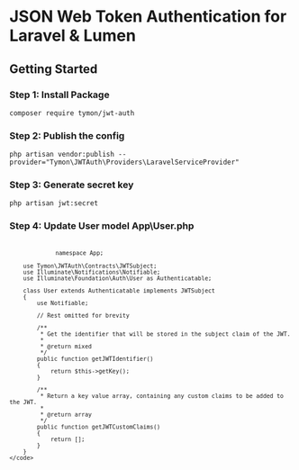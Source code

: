 <h1>JSON Web Token Authentication for Laravel & Lumen</h1>

<h2>Getting Started</h2>
<h3>Step 1: Install Package</h3>
<p><code>composer require tymon/jwt-auth</code></p>
<h3>Step 2: Publish the config</h3>
<p><code>php artisan vendor:publish --provider="Tymon\JWTAuth\Providers\LaravelServiceProvider"</code></p>
<h3>Step 3: Generate secret key</h3>
<p><code>php artisan jwt:secret</code></p>
<h3>Step 4: Update User model App\User.php </h3>
<p>
    <code>
        <?php

        namespace App;

        use Tymon\JWTAuth\Contracts\JWTSubject;
        use Illuminate\Notifications\Notifiable;
        use Illuminate\Foundation\Auth\User as Authenticatable;

        class User extends Authenticatable implements JWTSubject
        {
            use Notifiable;

            // Rest omitted for brevity

            /**
             * Get the identifier that will be stored in the subject claim of the JWT.
             *
             * @return mixed
             */
            public function getJWTIdentifier()
            {
                return $this->getKey();
            }

            /**
             * Return a key value array, containing any custom claims to be added to the JWT.
             *
             * @return array
             */
            public function getJWTCustomClaims()
            {
                return [];
            }
        }
    </code>
</p>
